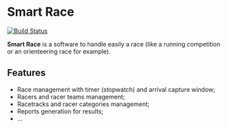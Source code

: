 # Smart Race

[![Build Status](https://travis-ci.org/fvandenbulck/smart-race.svg?branch=master)](https://travis-ci.org/fvandenbulck/smart-race)

**Smart Race** is a software to handle easily a race (like a running competition or an orienteering race for example).

## Features
- Race management with timer (stopwatch) and arrival capture window;
- Racers and racer teams management;
- Racetracks and racer categories management;
- Reports generation for results;
- ...
